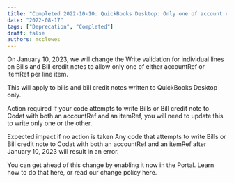 ```yaml
---
title: "Completed 2022-10-10: QuickBooks Desktop: Only one of account ref or item ref will be allowed when writing bills"
date: "2022-08-17"
tags: ["Deprecation", "Completed"]
draft: false
authors: mcclowes
---
```


On January 10, 2023, we will change the Write validation for individual lines on Bills and Bill credit notes to allow only one of either accountRef or itemRef per line item.

<!--truncate-->

This will apply to bills and bill credit notes written to QuickBooks Desktop only.

Action required
If your code attempts to write Bills or Bill credit note to Codat with both an accountRef and an itemRef, you will need to update this to write only one or the other.

Expected impact if no action is taken
Any code that attempts to write Bills or Bill credit note to Codat with both an accountRef and an itemRef after January 10, 2023 will result in an error.

You can get ahead of this change by enabling it now in the Portal. Learn how to do that here, or read our change policy here.
